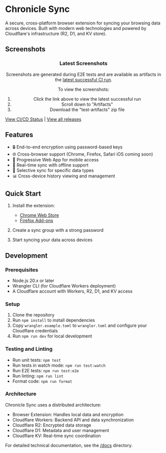 # Chronicle Sync

A secure, cross-platform browser extension for syncing your browsing data across devices. Built with modern web technologies and powered by Cloudflare's infrastructure (R2, D1, and KV store).

## Screenshots

<div align="center">

### Latest Screenshots
Screenshots are generated during E2E tests and are available as artifacts in the [latest successful CI run](https://github.com/posix4e/chronicle-sync/actions/workflows/ci.yml?query=branch%3Amain+is%3Asuccess).

To view the screenshots:
1. Click the link above to view the latest successful run
2. Scroll down to "Artifacts"
3. Download the "test-artifacts" zip file

</div>

[View CI/CD Status](https://github.com/posix4e/chronicle-sync/actions/workflows/ci.yml) | [View all releases](https://github.com/posix4e/chronicle-sync/releases)
## Features

- 🔒 End-to-end encryption using password-based keys
- 🌐 Cross-browser support (Chrome, Firefox, Safari iOS coming soon)
- 📱 Progressive Web App for mobile access
- 🔄 Real-time sync with offline support
- 🎯 Selective sync for specific data types
- 📊 Cross-device history viewing and management

## Quick Start

1. Install the extension:
   - [Chrome Web Store](https://chrome.google.com/webstore/detail/chronicle-sync)
   - [Firefox Add-ons](https://addons.mozilla.org/firefox/addon/chronicle-sync)

2. Create a sync group with a strong password
3. Start syncing your data across devices

## Development

### Prerequisites

- Node.js 20.x or later
- Wrangler CLI (for Cloudflare Workers deployment)
- A Cloudflare account with Workers, R2, D1, and KV access

### Setup

1. Clone the repository
2. Run `npm install` to install dependencies
3. Copy `wrangler.example.toml` to `wrangler.toml` and configure your Cloudflare credentials
4. Run `npm run dev` for local development

### Testing and Linting

- Run unit tests: `npm test`
- Run tests in watch mode: `npm run test:watch`
- Run E2E tests: `npm run test:e2e`
- Run linting: `npm run lint`
- Format code: `npm run format`

### Architecture

Chronicle Sync uses a distributed architecture:
- Browser Extension: Handles local data and encryption
- Cloudflare Workers: Backend API and data synchronization
- Cloudflare R2: Encrypted data storage
- Cloudflare D1: Metadata and user management
- Cloudflare KV: Real-time sync coordination

For detailed technical documentation, see the [/docs](/docs) directory.
